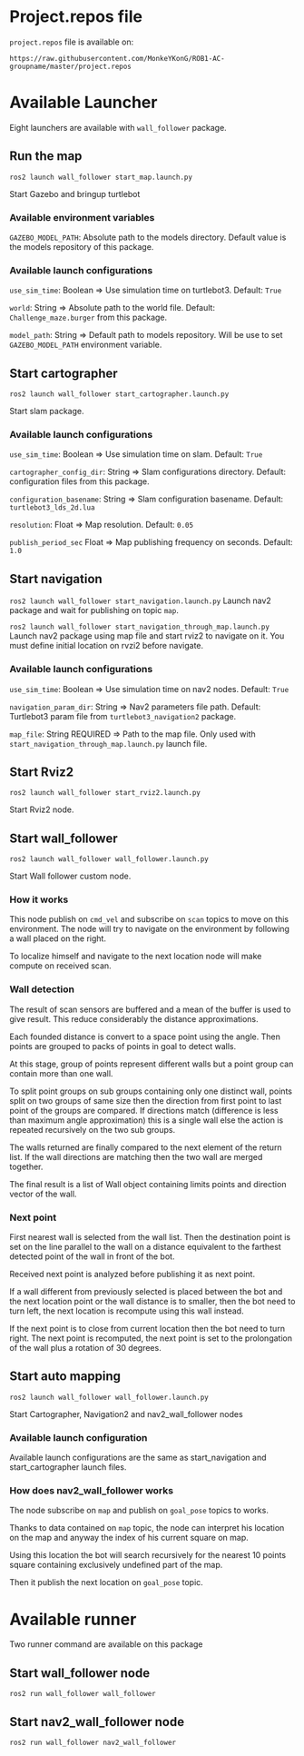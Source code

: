# Project.repos file
`project.repos` file is available on:

`https://raw.githubusercontent.com/MonkeYKonG/ROB1-AC-groupname/master/project.repos`
# Available Launcher
Eight launchers are available with `wall_follower` package.
## Run the map
`ros2 launch wall_follower start_map.launch.py`

Start Gazebo and bringup turtlebot
### Available environment variables
`GAZEBO_MODEL_PATH`: Absolute path to the models directory. 
Default value is the models repository of this package.
### Available launch configurations
`use_sim_time`: Boolean => Use simulation time on turtlebot3. Default: `True`

`world`: String => Absolute path to the world file. Default: `Challenge_maze.burger` from this package.

`model_path`: String => Default path to models repository. Will be use to set `GAZEBO_MODEL_PATH` environment variable.
## Start cartographer
`ros2 launch wall_follower start_cartographer.launch.py`

Start slam package.
### Available launch configurations
`use_sim_time`: Boolean => Use simulation time on slam. Default: `True`

`cartographer_config_dir`: String => Slam configurations directory. Default: configuration files from this package.

`configuration_basename`: String => Slam configuration basename. Default: `turtlebot3_lds_2d.lua`

`resolution`: Float => Map resolution. Default: `0.05`

`publish_period_sec` Float => Map publishing frequency on seconds. Default: `1.0`
## Start navigation
`ros2 launch wall_follower start_navigation.launch.py` Launch nav2 package and wait for publishing on topic `map`.

`ros2 launch wall_follower start_navigation_through_map.launch.py` Launch nav2 package using map file and start rviz2 to navigate on it. You must define initial location on rvzi2 before navigate.
### Available launch configurations
`use_sim_time`: Boolean => Use simulation time on nav2 nodes. Default: `True`

`navigation_param_dir`: String => Nav2 parameters file path. Default: Turtlebot3 param file from `turtlebot3_navigation2` package.

`map_file`: String REQUIRED => Path to the map file. Only used with `start_navigation_through_map.launch.py` launch file.
## Start Rviz2
`ros2 launch wall_follower start_rviz2.launch.py`

Start Rviz2 node.
## Start wall_follower
`ros2 launch wall_follower wall_follower.launch.py`

Start Wall follower custom node.
### How it works
This node publish on `cmd_vel` and subscribe on `scan` topics to move on this environment. 
The node will try to navigate on the environment by following a wall placed on the right.

To localize himself and navigate to the next location node will make compute on received scan.
### Wall detection
The result of scan sensors are buffered and a mean of the buffer is used to give result. This reduce considerably the distance approximations.

Each founded distance is convert to a space point using the angle.
Then points are grouped to packs of points in goal to detect walls.

At this stage, group of points represent different walls but a point group can contain more than one wall.

To split point groups on sub groups containing only one distinct wall, points split on two groups of same size then the direction from first point to last point of the groups are compared.
If directions match (difference is less than maximum angle approximation) this is a single wall else the action is repeated recursively on the two sub groups.

The walls returned are finally compared to the next element of the return list. If the wall directions are matching then the two wall are merged together.

The final result is a list of Wall object containing limits points and direction vector of the wall.
### Next point
First nearest wall is selected from the wall list. Then the destination point is set on the line parallel to the wall on a distance equivalent to the farthest detected point of the wall in front of the bot.

Received next point is analyzed before publishing it as next point. 

If a wall different from previously selected is placed between the bot and the next location point or the wall distance is to smaller, then the bot need to turn left, the next location is recompute using this wall instead.

If the next point is to close from current location then the bot need to turn right. The next point is recomputed, the next point is set to the prolongation of the wall plus a rotation of 30 degrees. 
## Start auto mapping
`ros2 launch wall_follower wall_follower.launch.py`

Start Cartographer, Navigation2 and nav2_wall_follower nodes
### Available launch configuration
Available launch configurations are the same as start_navigation and start_cartographer launch files.
### How does nav2_wall_follower works
The node subscribe on `map` and publish on `goal_pose` topics to works.

Thanks to data contained on `map` topic, the node can interpret his location on the map and anyway the index of his current square on map.

Using this location the bot will search recursively for the nearest 10 points square containing exclusively undefined part of the map.

Then it publish the next location on `goal_pose` topic.
# Available runner
Two runner command are available on this package
## Start wall_follower node
`ros2 run wall_follower wall_follower`
## Start nav2_wall_follower node
`ros2 run wall_follower nav2_wall_follower`